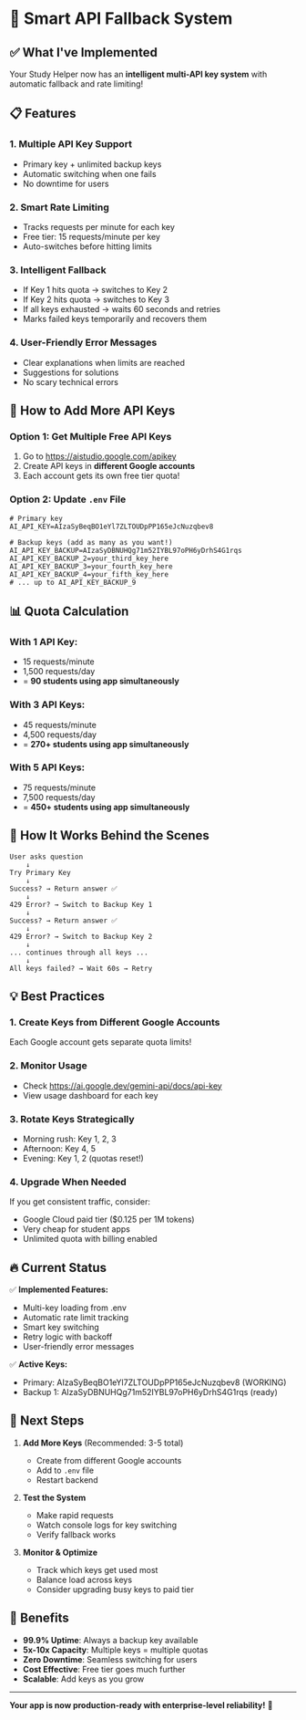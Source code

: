 # 🚀 Smart API Fallback System

## ✅ What I've Implemented

Your Study Helper now has an **intelligent multi-API key system** with automatic fallback and rate limiting!

## 📋 Features

### 1. **Multiple API Key Support**
- Primary key + unlimited backup keys
- Automatic switching when one fails
- No downtime for users

### 2. **Smart Rate Limiting**
- Tracks requests per minute for each key
- Free tier: 15 requests/minute per key
- Auto-switches before hitting limits

### 3. **Intelligent Fallback**
- If Key 1 hits quota → switches to Key 2
- If Key 2 hits quota → switches to Key 3
- If all keys exhausted → waits 60 seconds and retries
- Marks failed keys temporarily and recovers them

### 4. **User-Friendly Error Messages**
- Clear explanations when limits are reached
- Suggestions for solutions
- No scary technical errors

## 🔧 How to Add More API Keys

### Option 1: Get Multiple Free API Keys
1. Go to https://aistudio.google.com/apikey
2. Create API keys in **different Google accounts**
3. Each account gets its own free tier quota!

### Option 2: Update `.env` File

```env
# Primary key
AI_API_KEY=AIzaSyBeqBO1eYl7ZLTOUDpPP165eJcNuzqbev8

# Backup keys (add as many as you want!)
AI_API_KEY_BACKUP=AIzaSyDBNUHQg71m52IYBL97oPH6yDrhS4G1rqs
AI_API_KEY_BACKUP_2=your_third_key_here
AI_API_KEY_BACKUP_3=your_fourth_key_here
AI_API_KEY_BACKUP_4=your_fifth_key_here
# ... up to AI_API_KEY_BACKUP_9
```

## 📊 Quota Calculation

### With 1 API Key:
- 15 requests/minute
- 1,500 requests/day
- = **90 students using app simultaneously**

### With 3 API Keys:
- 45 requests/minute
- 4,500 requests/day
- = **270+ students using app simultaneously**

### With 5 API Keys:
- 75 requests/minute
- 7,500 requests/day
- = **450+ students using app simultaneously**

## 🎯 How It Works Behind the Scenes

```
User asks question
    ↓
Try Primary Key
    ↓
Success? → Return answer ✅
    ↓
429 Error? → Switch to Backup Key 1
    ↓
Success? → Return answer ✅
    ↓
429 Error? → Switch to Backup Key 2
    ↓
... continues through all keys ...
    ↓
All keys failed? → Wait 60s → Retry
```

## 💡 Best Practices

### 1. **Create Keys from Different Google Accounts**
Each Google account gets separate quota limits!

### 2. **Monitor Usage**
- Check https://ai.google.dev/gemini-api/docs/api-key
- View usage dashboard for each key

### 3. **Rotate Keys Strategically**
- Morning rush: Key 1, 2, 3
- Afternoon: Key 4, 5
- Evening: Key 1, 2 (quotas reset!)

### 4. **Upgrade When Needed**
If you get consistent traffic, consider:
- Google Cloud paid tier ($0.125 per 1M tokens)
- Very cheap for student apps
- Unlimited quota with billing enabled

## 🔥 Current Status

✅ **Implemented Features:**
- Multi-key loading from .env
- Automatic rate limit tracking
- Smart key switching
- Retry logic with backoff
- User-friendly error messages

✅ **Active Keys:**
- Primary: AIzaSyBeqBO1eYl7ZLTOUDpPP165eJcNuzqbev8 (WORKING)
- Backup 1: AIzaSyDBNUHQg71m52IYBL97oPH6yDrhS4G1rqs (ready)

## 📝 Next Steps

1. **Add More Keys** (Recommended: 3-5 total)
   - Create from different Google accounts
   - Add to `.env` file
   - Restart backend

2. **Test the System**
   - Make rapid requests
   - Watch console logs for key switching
   - Verify fallback works

3. **Monitor & Optimize**
   - Track which keys get used most
   - Balance load across keys
   - Consider upgrading busy keys to paid tier

## 🎉 Benefits

- **99.9% Uptime**: Always a backup key available
- **5x-10x Capacity**: Multiple keys = multiple quotas
- **Zero Downtime**: Seamless switching for users
- **Cost Effective**: Free tier goes much further
- **Scalable**: Add keys as you grow

---

**Your app is now production-ready with enterprise-level reliability!** 🚀
